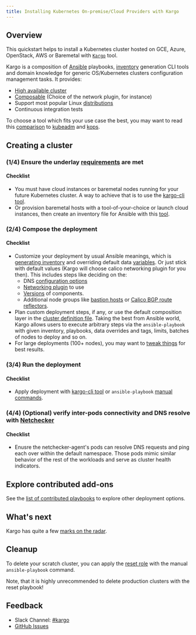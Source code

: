 ```yaml
---
title: Installing Kubernetes On-premise/Cloud Providers with Kargo
---
```


<style>
li>.highlighter-rouge {position:relative; top:3px;}
</style>

## Overview

This quickstart helps to install a Kubernetes cluster hosted
on GCE, Azure, OpenStack, AWS or Baremetal with
[`Kargo`](https://github.com/kubernetes-incubator/kargo) tool.

Kargo is a composition of [Ansible](http://docs.ansible.com/) playbooks,
[inventory](https://github.com/kubernetes-incubator/kargo/blob/master/docs/ansible.md)
generation CLI tools and domain knowledge for generic OS/Kubernetes
clusters configuration management tasks. It provides:

* [High available cluster](https://github.com/kubernetes-incubator/kargo/blob/master/docs/ha-mode.md)
* [Composable](https://github.com/kubernetes-incubator/kargo/blob/master/docs/vars.md)
  (Choice of the network plugin, for instance)
* Support most popular Linux
  [distributions](https://github.com/kubernetes-incubator/kargo#supported-linux-distributions)
* Continuous integration tests

To choose a tool which fits your use case the best, you may want to read this
[comparison](https://github.com/kubernetes-incubator/kargo/blob/master/docs/comparisons.md)
to [kubeadm](../kubeadm) and [kops](../kops).

## Creating a cluster

### (1/4) Ensure the underlay [requirements](https://github.com/kubernetes-incubator/kargo#requirements) are met

#### Checklist

* You must have cloud instances or baremetal nodes running for your future Kubernetes cluster.
  A way to achieve that is to use the
  [kargo-cli tool](https://github.com/kubernetes-incubator/kargo/blob/master/docs/getting-started.md).
* Or provision baremetal hosts with a tool-of-your-choice or launch cloud instances,
  then create an inventory file for Ansible with this [tool](https://github.com/kubernetes-incubator/kargo/blob/master/contrib/inventory_builder/inventory.py).

### (2/4) Compose the deployment

#### Checklist

* Customize your deployment by usual Ansible meanings, which is
  [generating inventory](https://github.com/kubernetes-incubator/kargo/blob/master/docs/getting-started.md#building-your-own-inventory)
  and overriding default data [variables](https://github.com/kubernetes-incubator/kargo/blob/master/docs/vars.md).
  Or just stick with default values (Kargo will choose calico networking plugin for you
  then). This includes steps like deciding on the:
  * DNS [configuration options](https://github.com/kubernetes-incubator/kargo/blob/master/docs/dns-stack.md)
  * [Networking plugin](https://github.com/kubernetes-incubator/kargo#network-plugins) to use
  * [Versions](https://github.com/kubernetes-incubator/kargo#versions-of-supported-components)
    of components.
  * Additional node groups like [bastion hosts](https://github.com/kubernetes-incubator/kargo/blob/master/docs/ansible.md#bastion-host) or
    [Calico BGP route reflectors](https://github.com/kubernetes-incubator/kargo/blob/master/docs/calico.md#optional--bgp-peering-with-border-routers).
* Plan custom deployment steps, if any, or use the default composition layer in the
  [cluster definition file](https://github.com/kubernetes-incubator/kargo/blob/master/cluster.yml).
  Taking the best from Ansible world, Kargo allows users to execute arbitrary steps via the
  ``ansible-playbook`` with given inventory, playbooks, data overrides and tags, limits, batches
  of nodes to deploy and so on.
* For large deployments (100+ nodes), you may want to
  [tweak things](https://github.com/kubernetes-incubator/kargo/blob/master/docs/large-deployments.md)
  for best results.

### (3/4) Run the deployment

#### Checklist

* Apply deployment with
 [kargo-cli tool](https://github.com/kubernetes-incubator/kargo/blob/master/docs/getting-started.md)
  or ``ansible-playbook``
 [manual commands](https://github.com/kubernetes-incubator/kargo/blob/master/docs/getting-started.md#starting-custom-deployment).

### (4/4) (Optional) verify inter-pods connectivity and DNS resolve with [Netchecker](https://github.com/kubernetes-incubator/kargo/blob/master/docs/netcheck.md)

#### Checklist

* Enusre the netchecker-agent's pods can resolve DNS requests and ping each over within the default namespace.
  Those pods mimic similar behavior of the rest of the workloads and serve as cluster health indicators.

## Explore contributed add-ons

See the [list of contributed playbooks](https://github.com/kubernetes-incubator/kargo/tree/master/contrib)
to explore other deployment options.

## What's next

Kargo has quite a few [marks on the radar](https://github.com/kubernetes-incubator/kargo/blob/master/docs/roadmap.md).

## Cleanup

To delete your scratch cluster, you can apply the
[reset role](https://github.com/kubernetes-incubator/kargo/blob/master/roles/reset/tasks/main.yml)
with the manual ``ansible-playbook`` command.

Note, that it is highly unrecommended to delete production clusters with the reset playbook!

## Feedback

* Slack Channel: [#kargo](https://kubernetes.slack.com/messages/kargo/)
* [GitHub Issues](https://github.com/kubernetes-incubator/kargo/issues)

